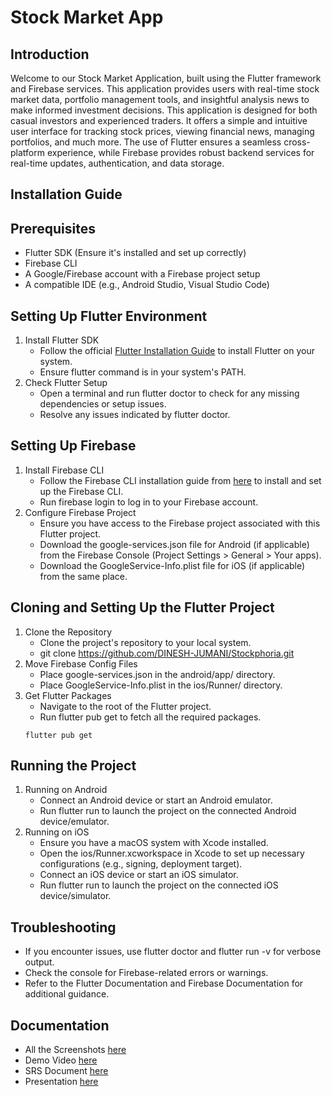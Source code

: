 # Stock Market App

## Introduction
Welcome to our Stock Market Application, built using the Flutter framework and Firebase services. This application provides users with real-time stock market data, portfolio management tools, and insightful analysis news to make informed investment decisions.
This application is designed for both casual investors and experienced traders. It offers a simple and intuitive user interface for tracking stock prices, viewing financial news, managing portfolios, and much more. The use of Flutter ensures a seamless cross-platform experience, while Firebase provides robust backend services for real-time updates, authentication, and data storage.

## Installation Guide

## Prerequisites
- Flutter SDK (Ensure it's installed and set up correctly)
- Firebase CLI
- A Google/Firebase account with a Firebase project setup
- A compatible IDE (e.g., Android Studio, Visual Studio Code)
## Setting Up Flutter Environment
1. Install Flutter SDK
    - Follow the official [Flutter Installation Guide](https://docs.flutter.dev/get-started/install/windows/mobile) to install Flutter on your system.
    - Ensure flutter command is in your system's PATH.
2. Check Flutter Setup
    - Open a terminal and run flutter doctor to check for any missing dependencies or setup issues.
    - Resolve any issues indicated by flutter doctor.
## Setting Up Firebase
1. Install Firebase CLI
    - Follow the Firebase CLI installation guide from [here](https://firebase.google.com/docs/cli#setup) to install and set up the Firebase CLI.
    - Run firebase login to log in to your Firebase account.
2. Configure Firebase Project
    - Ensure you have access to the Firebase project associated with this Flutter project.
    - Download the google-services.json file for Android (if applicable) from the Firebase Console (Project Settings > General > Your apps).
    - Download the GoogleService-Info.plist file for iOS (if applicable) from the same place.
## Cloning and Setting Up the Flutter Project
1. Clone the Repository
    - Clone the project's repository to your local system.
    - git clone https://github.com/DINESH-JUMANI/Stockphoria.git
2. Move Firebase Config Files
    - Place google-services.json in the android/app/ directory.
    - Place GoogleService-Info.plist in the ios/Runner/ directory.
3. Get Flutter Packages
    - Navigate to the root of the Flutter project.
    - Run flutter pub get to fetch all the required packages.
    ```base
    flutter pub get
    ```
## Running the Project
1. Running on Android
    - Connect an Android device or start an Android emulator.
    - Run flutter run to launch the project on the connected Android device/emulator.
2. Running on iOS
    - Ensure you have a macOS system with Xcode installed.
    - Open the ios/Runner.xcworkspace in Xcode to set up necessary configurations (e.g., signing, deployment target).
    - Connect an iOS device or start an iOS simulator.
     - Run flutter run to launch the project on the connected iOS device/simulator.
## Troubleshooting
- If you encounter issues, use flutter doctor and flutter run -v for verbose output.
- Check the console for Firebase-related errors or warnings.
- Refer to the Flutter Documentation and Firebase Documentation for additional guidance.
## Documentation
- All the Screenshots [here](https://drive.google.com/drive/folders/1uY5rBO21E2Zg1ddJOZ5JWijEK5xinjLu?usp=drive_link)
- Demo Video [here](https://drive.google.com/file/d/1-su9yaFUdFmhpjmPrDqoBub1ifLGS0cY/view?usp=drive_link)
- SRS Document [here]()
- Presentation [here](https://docs.google.com/presentation/d/1QvVZhqU2fujT4D0pQDXO9-JbWpWS8MJ2/edit?usp=drive_link&ouid=101255765293565024714&rtpof=true&sd=true)
